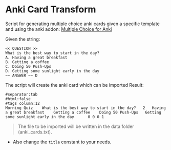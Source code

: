 # Anki Card Transform

Script for generating multiple choice anki cards given a specific template and using the anki addon: [Multiple Choice for Anki](https://ankiweb.net/shared/info/1566095810)


Given the string:
```
<< QUESTION >>
What is the best way to start in the day?
A. Having a great breakfast
B. Getting a coffee
C. Doing 50 Push-Ups
D. Getting some sunlight early in the day 
~~ ANSWER ~~ D
```

The script will create the anki card which can be imported
Result:
```
#separator:tab
#html:false
#tags column:12
Morning Quiz	What is the best way to start in the day?	2	Having a great breakfast 	Getting a coffee 	Doing 50 Push-Ups 	Getting some sunlight early in the day		0 0 0 1			
```

> The file to be imported will be written in the data folder (anki_cards.txt). 

- Also change the `title` constant to your needs.